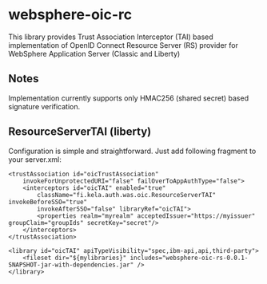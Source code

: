 # websphere-oic-rc
This library provides Trust Association Interceptor (TAI) based implementation of OpenID Connect Resource Server (RS) provider for WebSphere Application Server (Classic and Liberty)

## Notes
Implementation currently supports only HMAC256 (shared secret) based signature verification. 

## ResourceServerTAI (liberty)
Configuration is simple and straightforward. Just add following fragment to your server.xml:

	<trustAssociation id="oicTrustAssociation"
		invokeForUnprotectedURI="false" failOverToAppAuthType="false">
		<interceptors id="oicTAI" enabled="true"
			className="fi.kela.auth.was.oic.ResourceServerTAI" invokeBeforeSSO="true"
			invokeAfterSSO="false" libraryRef="oicTAI">
			<properties realm="myrealm" acceptedIssuer="https://myissuer" groupClaim="groupIds" secretKey="secret"/>
		</interceptors>
	</trustAssociation>

	<library id="oicTAI" apiTypeVisibility="spec,ibm-api,api,third-party">
		<fileset dir="${mylibraries}" includes="websphere-oic-rs-0.0.1-SNAPSHOT-jar-with-dependencies.jar" />
	</library>